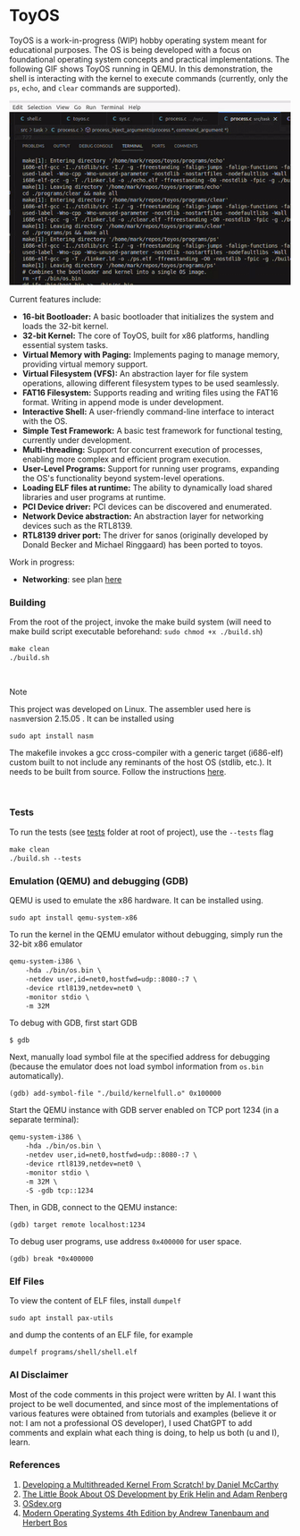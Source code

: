 # ToyOS

ToyOS is a work-in-progress (WIP) hobby operating system meant for educational purposes. The OS is being developed with a focus on foundational operating system concepts and practical implementations. The following GIF shows ToyOS running in QEMU. In this demonstration, the shell is interacting with the kernel to execute commands (currently, only the `ps`, `echo`, and `clear` commands are supported).

![alt-text][1]

Current features include:

- **16-bit Bootloader:** A basic bootloader that initializes the system and loads the 32-bit kernel.
- **32-bit Kernel:** The core of ToyOS, built for x86 platforms, handling essential system tasks.
- **Virtual Memory with Paging:** Implements paging to manage memory, providing virtual memory support.
- **Virtual Filesystem (VFS):** An abstraction layer for file system operations, allowing different filesystem types to be used seamlessly.
- **FAT16 Filesystem:** Supports reading and writing files using the FAT16 format. Writing in append mode is under development.
- **Interactive Shell:** A user-friendly command-line interface to interact with the OS.
- **Simple Test Framework:** A basic test framework for functional testing, currently under development.
- **Multi-threading:** Support for concurrent execution of processes, enabling more complex and efficient program execution.
- **User-Level Programs:** Support for running user programs, expanding the OS's functionality beyond system-level operations.
- **Loading ELF files at runtime:** The ability to dynamically load shared libraries and user programs at runtime.
- **PCI Device driver:** PCI devices can be discovered and enumerated.
- **Network Device abstraction:** An abstraction layer for networking devices such as the RTL8139.
- **RTL8139 driver port:** The driver for sanos (originally developed by Donald Becker and Michael Ringgaard) has been ported to toyos.

Work in progress:

- **Networking**: see plan [here](./networking.md)

### Building

From the root of the project, invoke the make build system (will need to make build script executable beforehand: `sudo chmod +x ./build.sh`)

```shell
make clean
./build.sh
```

<br />

> [!NOTE]
> This project was developed on Linux. The assembler used here is `nasm`version 2.15.05 . It can be installed using

```shell
sudo apt install nasm
```

The makefile invokes a gcc cross-compiler with a generic target (i686-elf) custom built to not include any reminants of the host OS (stdlib, etc.). It needs to be built from source. Follow the instructions [here](https://osdev.org/GCC_Cross-Compiler).

<br />

### Tests

To run the tests (see [tests](https://github.com/markCwatson/toyos/tree/main/tests) folder at root of project), use the `--tests` flag

```shell
make clean
./build.sh --tests
```

### Emulation (QEMU) and debugging (GDB)

QEMU is used to emulate the x86 hardware. It can be installed using.

```shell
sudo apt install qemu-system-x86
```

To run the kernel in the QEMU emulator without debugging, simply run the 32-bit x86 emulator

```shell
qemu-system-i386 \
    -hda ./bin/os.bin \
    -netdev user,id=net0,hostfwd=udp::8080-:7 \
    -device rtl8139,netdev=net0 \
    -monitor stdio \
    -m 32M
```

To debug with GDB, first start GDB

```shell
$ gdb
```

Next, manually load symbol file at the specified address for debugging (because the emulator does not load symbol information from `os.bin` automatically).

```shell
(gdb) add-symbol-file "./build/kernelfull.o" 0x100000
```

Start the QEMU instance with GDB server enabled on TCP port 1234 (in a separate terminal):

```shell
qemu-system-i386 \
    -hda ./bin/os.bin \
    -netdev user,id=net0,hostfwd=udp::8080-:7 \
    -device rtl8139,netdev=net0 \
    -monitor stdio \
    -m 32M \
    -S -gdb tcp::1234
```

Then, in GDB, connect to the QEMU instance:

```shell
(gdb) target remote localhost:1234
```

To debug user programs, use address `0x400000` for user space.

```shell
(gdb) break *0x400000
```

### Elf Files

To view the content of ELF files, install `dumpelf`

```shell
sudo apt install pax-utils
```

and dump the contents of an ELF file, for example

```shell
dumpelf programs/shell/shell.elf
```

### AI Disclaimer

Most of the code comments in this project were written by AI. I want this project to be well documented, and since most of the implementations of various features were obtained from tutorials and examples (believe it or not: I am not a professional OS developer), I used ChatGPT to add comments and explain what each thing is doing, to help us both (u and I), learn.

### References

1. [Developing a Multithreaded Kernel From Scratch! by Daniel McCarthy](https://www.udemy.com/course/developing-a-multithreaded-kernel-from-scratch)
2. [The Little Book About OS Development by Erik Helin and Adam Renberg](https://littleosbook.github.io/)
3. [OSdev.org](https://wiki.osdev.org/Expanded_Main_Page)
4. [Modern Operating Systems 4th Edition by Andrew Tanenbaum and Herbert Bos](https://csc-knu.github.io/sys-prog/books/Andrew%20S.%20Tanenbaum%20-%20Modern%20Operating%20Systems.pdf)

[1]: gif/toyos-demo.gif 'ToyOS running in QEMU'
